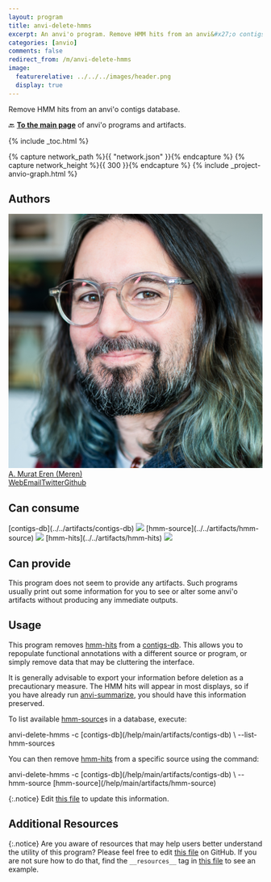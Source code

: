```yaml
---
layout: program
title: anvi-delete-hmms
excerpt: An anvi'o program. Remove HMM hits from an anvi&#x27;o contigs database.
categories: [anvio]
comments: false
redirect_from: /m/anvi-delete-hmms
image:
  featurerelative: ../../../images/header.png
  display: true
---
```


Remove HMM hits from an anvi&#x27;o contigs database.

🔙 **[To the main page](../../)** of anvi'o programs and artifacts.


{% include _toc.html %}
<div id="svg" class="subnetwork"></div>
{% capture network_path %}{{ "network.json" }}{% endcapture %}
{% capture network_height %}{{ 300 }}{% endcapture %}
{% include _project-anvio-graph.html %}


## Authors

<div class="anvio-person"><div class="anvio-person-info"><div class="anvio-person-photo"><img class="anvio-person-photo-img" src="../../images/authors/meren.jpg" /></div><div class="anvio-person-info-box"><a href="/people/meren" target="_blank"><span class="anvio-person-name">A. Murat Eren (Meren)</span></a><div class="anvio-person-social-box"><a href="http://merenlab.org" class="person-social" target="_blank"><i class="fa fa-fw fa-home"></i>Web</a><a href="mailto:a.murat.eren@gmail.com" class="person-social" target="_blank"><i class="fa fa-fw fa-envelope-square"></i>Email</a><a href="http://twitter.com/merenbey" class="person-social" target="_blank"><i class="fa fa-fw fa-twitter-square"></i>Twitter</a><a href="http://github.com/meren" class="person-social" target="_blank"><i class="fa fa-fw fa-github"></i>Github</a></div></div></div></div>



## Can consume


<p style="text-align: left" markdown="1"><span class="artifact-r">[contigs-db](../../artifacts/contigs-db) <img src="../../images/icons/DB.png" class="artifact-icon-mini" /></span> <span class="artifact-r">[hmm-source](../../artifacts/hmm-source) <img src="../../images/icons/HMM.png" class="artifact-icon-mini" /></span> <span class="artifact-r">[hmm-hits](../../artifacts/hmm-hits) <img src="../../images/icons/CONCEPT.png" class="artifact-icon-mini" /></span></p>


## Can provide


This program does not seem to provide any artifacts. Such programs usually print out some information for you to see or alter some anvi'o artifacts without producing any immediate outputs.


## Usage


This program removes <span class="artifact-n">[hmm-hits](/help/main/artifacts/hmm-hits)</span> from a <span class="artifact-n">[contigs-db](/help/main/artifacts/contigs-db)</span>. This allows you to repopulate functional annotations with a different source or program, or simply remove data that may be cluttering the interface.

It is generally advisable to export your information before deletion as a precautionary measure. The HMM hits will appear in most displays, so if you have already run <span class="artifact-p">[anvi-summarize](/help/main/programs/anvi-summarize)</span>, you should have this information preserved. 

To list available <span class="artifact-n">[hmm-source](/help/main/artifacts/hmm-source)</span>s in a database, execute:

<div class="codeblock" markdown="1">
anvi&#45;delete&#45;hmms &#45;c <span class="artifact&#45;n">[contigs&#45;db](/help/main/artifacts/contigs&#45;db)</span> \
                 &#45;&#45;list&#45;hmm&#45;sources
</div>

You can then remove <span class="artifact-n">[hmm-hits](/help/main/artifacts/hmm-hits)</span> from a specific source using the command:

<div class="codeblock" markdown="1">
anvi&#45;delete&#45;hmms &#45;c <span class="artifact&#45;n">[contigs&#45;db](/help/main/artifacts/contigs&#45;db)</span> \
                 &#45;&#45;hmm&#45;source <span class="artifact&#45;n">[hmm&#45;source](/help/main/artifacts/hmm&#45;source)</span> 
</div>


{:.notice}
Edit [this file](https://github.com/merenlab/anvio/tree/master/anvio/docs/programs/anvi-delete-hmms.md) to update this information.


## Additional Resources



{:.notice}
Are you aware of resources that may help users better understand the utility of this program? Please feel free to edit [this file](https://github.com/merenlab/anvio/tree/master/bin/anvi-delete-hmms) on GitHub. If you are not sure how to do that, find the `__resources__` tag in [this file](https://github.com/merenlab/anvio/blob/master/bin/anvi-interactive) to see an example.
